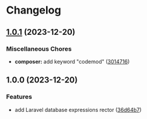 # Changelog

## [1.0.1](https://github.com/remarkablemark/rector-laravel-database-expressions/compare/v1.0.0...v1.0.1) (2023-12-20)


### Miscellaneous Chores

* **composer:** add keyword "codemod" ([3014716](https://github.com/remarkablemark/rector-laravel-database-expressions/commit/30147161f9ac8c4804dcc44dc5f90d5511cd1c8b))

## 1.0.0 (2023-12-20)


### Features

* add Laravel database expressions rector ([36d64b7](https://github.com/remarkablemark/rector-laravel-database-expressions/commit/36d64b7205d66a57cecf29d3b2c10102031fd59e))

